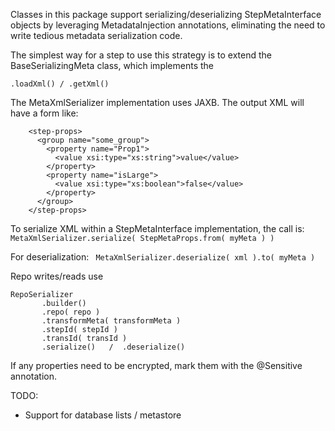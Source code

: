Classes in this package support serializing/deserializing StepMetaInterface objects by leveraging 
MetadataInjection annotations, eliminating the need to write tedious metadata serialization code.

The simplest way for a step to use this strategy is to extend 
the BaseSerializingMeta class, which implements the 
  ````
  .loadXml() / .getXml() 
````

The MetaXmlSerializer implementation uses JAXB.  The output XML will have a form like:
```
    <step-props>
      <group name="some_group">
        <property name="Prop1">
          <value xsi:type="xs:string">value</value>
        </property>
        <property name="isLarge">
          <value xsi:type="xs:boolean">false</value>
        </property>
      </group>
    </step-props>
```

To serialize XML within a StepMetaInterface implementation, the call
is:
  ` MetaXmlSerializer.serialize( StepMetaProps.from( myMeta ) )`

For deserialization:
  ` MetaXmlSerializer.deserialize( xml ).to( myMeta )`

Repo writes/reads use

  ```
RepoSerializer
         .builder()
         .repo( repo )
         .transformMeta( transformMeta )
         .stepId( stepId )
         .transId( transId )
         .serialize()   /  .deserialize()
```

If any properties need to be encrypted, mark them with the @Sensitive annotation.


TODO:
* Support for database lists / metastore
